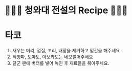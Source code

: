 # 👨🏻‍🍳 청와대 전설의 Recipe 👩🏻‍🍳

# 타코

1. 새우는 머리, 껍질, 꼬리, 내장을 제거하고 밑간을 해주세요
2. 적양파, 토마토, 아보카도는 네모썰어주세요
3. 달군 팬에 버터를 넣어 녹인 후 재료들을 볶아주세요.

